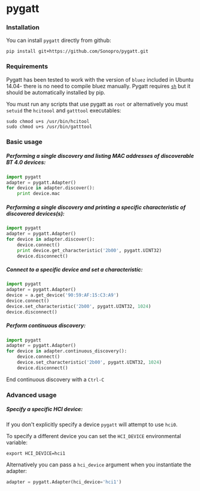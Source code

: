 # pygatt

### Installation

You can install `pygatt` directly from github:

```
pip install git+https://github.com/Sonopro/pygatt.git
```

### Requirements

Pygatt has been tested to work with the version of `bluez` included in Ubuntu 14.04- there is no need to compile bluez manually.  Pygatt requires [`sh`](https://github.com/amoffat/sh) but it should be automatically installed by pip.

You must run any scripts that use pygatt as `root` or alternatively you must `setuid` the `hcitoool` and `gatttool` executables:
```
sudo chmod u+s /usr/bin/hcitool
sudo chmod u+s /usr/bin/gatttool
```

### Basic usage

##### Performing a single discovery and listing MAC addresses of discoverable BT 4.0 devices:

```python
import pygatt
adapter = pygatt.Adapter()
for device in adapter.discover():
    print device.mac
```

##### Performing a single discovery and printing a specific characteristic of discovered devices(s):

```python
import pygatt
adapter = pygatt.Adapter()
for device in adapter.discover():
    device.connect()
    print device.get_characteristic('2b00', pygatt.UINT32)
    device.disconnect()
```

##### Connect to a specific device and set a characteristic:
```python
import pygatt
adapter = pygatt.Adapter()
device = a.get_device('90:59:AF:15:C3:A9')
device.connect()
device.set_characteristic('2b00', pygatt.UINT32, 1024)
device.disconnect()
```

##### Perform continuous discovery:
```python
import pygatt
adapter = pygatt.Adapter()
for device in adapter.continuous_discovery():
    device.connect()
    device.set_characteristic('2b00', pygatt.UINT32, 1024)
    device.disconnect()
```

End continuous discovery with a `Ctrl-C`


### Advanced usage

##### Specify a specific HCI device:

If you don't explicitly specify a device `pygatt` will attempt to use `hci0`.

To specify a different device you can set the `HCI_DEVICE` environmental variable:

```
export HCI_DEVICE=hci1
```

Alternatively you can pass a `hci_device` argument when you instantiate the adapter:

```python
adapter = pygatt.Adapter(hci_device='hci1')
```
